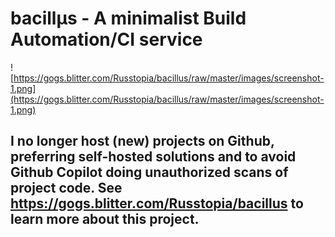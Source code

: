 # bacillμs - A minimalist Build Automation/CI service

![https://gogs.blitter.com/Russtopia/bacillus/raw/master/images/screenshot-1.png](https://gogs.blitter.com/Russtopia/bacillus/raw/master/images/screenshot-1.png)

## I no longer host (new) projects on Github, preferring self-hosted solutions and to avoid Github Copilot doing unauthorized scans of project code. See https://gogs.blitter.com/Russtopia/bacillus to learn more about this project.
